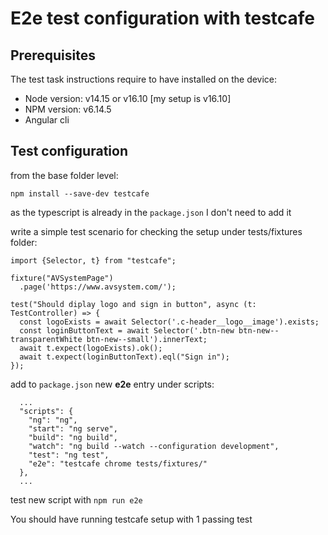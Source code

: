 # E2e test configuration with testcafe

## Prerequisites

The test task instructions require to have installed on the device:
- Node version: v14.15 or v16.10 [my setup is v16.10]
- NPM version: v6.14.5
- Angular cli

## Test configuration 

from the base folder level:

`npm install --save-dev testcafe`

as the typescript is already in the `package.json` I don't need to add it

write a simple test scenario for checking the setup under tests/fixtures folder:

```
import {Selector, t} from "testcafe";

fixture("AVSystemPage")
  .page('https://www.avsystem.com/');

test("Should diplay logo and sign in button", async (t: TestController) => {
  const logoExists = await Selector('.c-header__logo__image').exists;
  const loginButtonText = await Selector('.btn-new btn-new--transparentWhite btn-new--small').innerText;
  await t.expect(logoExists).ok();
  await t.expect(loginButtonText).eql("Sign in");
});
```


add to `package.json` new **e2e** entry under scripts:
```
  ...
  "scripts": {
    "ng": "ng",
    "start": "ng serve",
    "build": "ng build",
    "watch": "ng build --watch --configuration development",
    "test": "ng test",
    "e2e": "testcafe chrome tests/fixtures/"
  },
  ...
```


test new script with
`npm run e2e`

You should have running testcafe setup with 1 passing test 